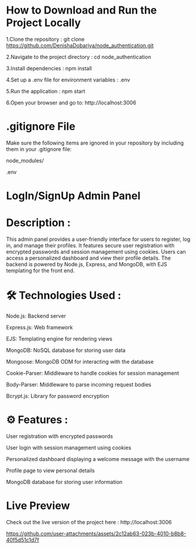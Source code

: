  # How to Download and Run the Project Locally
 
1.Clone the repository :
   git clone https://github.com/DenishaDobariya/node_authentication.git

2.Navigate to the project directory : 
   cd node_authentication

3.Install dependencies : 
  npm install

4.Set up a .env file for environment variables : 
  .env

5.Run the application :
   npm start

6.Open your browser and go to:
http://localhost:3006

 # .gitignore File
Make sure the following items are ignored in your repository by including them in your .gitignore file:

node_modules/

.env

# LogIn/SignUp Admin Panel

# Description :
This admin panel provides a user-friendly interface for users to register, log in, and manage their profiles. It features secure user registration with encrypted passwords and session management using cookies. Users can access a personalized dashboard and view their profile details. The backend is powered by Node.js, Express, and MongoDB, with EJS templating for the front end.


# 🛠️ Technologies Used :

Node.js: Backend server

Express.js: Web framework

EJS: Templating engine for rendering views

MongoDB: NoSQL database for storing user data

Mongoose: MongoDB ODM for interacting with the database

Cookie-Parser: Middleware to handle cookies for session management

Body-Parser: Middleware to parse incoming request bodies

Bcrypt.js: Library for password encryption


# ⚙️ Features :

User registration with encrypted passwords

User login with session management using cookies

Personalized dashboard displaying a welcome message with the username

Profile page to view personal details

MongoDB database for storing user information

# Live Preview
Check out the live version of the project here : http://localhost:3006



https://github.com/user-attachments/assets/2c12ab63-023b-4010-b8b8-40f5d51c1d7f



